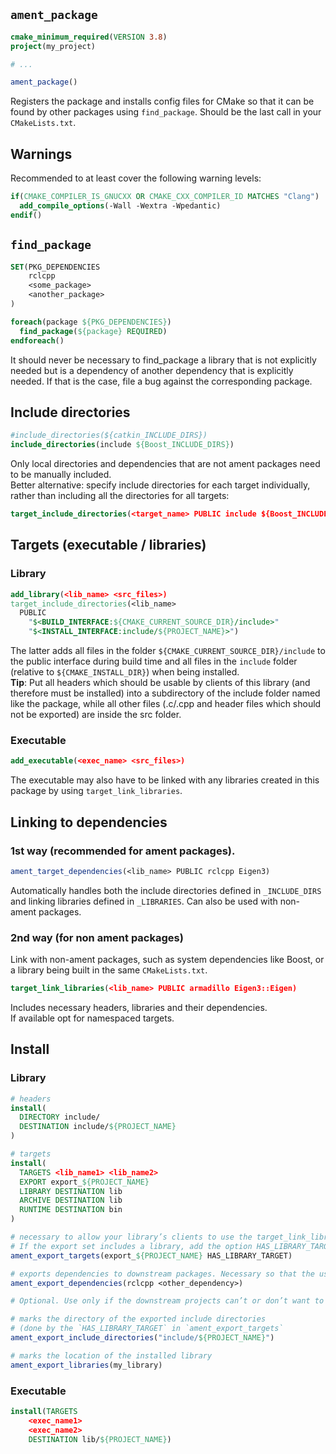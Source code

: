 

## `ament_package`
```cmake
cmake_minimum_required(VERSION 3.8)
project(my_project)

# ...

ament_package()
```
Registers the package and installs config files for CMake so that it can be found by other packages using `find_package`. Should be the last call in your `CMakeLists.txt`.

## Warnings
Recommended to at least cover the following warning levels:
```cmake
if(CMAKE_COMPILER_IS_GNUCXX OR CMAKE_CXX_COMPILER_ID MATCHES "Clang")
  add_compile_options(-Wall -Wextra -Wpedantic)
endif()
```

## `find_package`
```cmake
SET(PKG_DEPENDENCIES
    rclcpp
    <some_package>
    <another_package>
)

foreach(package ${PKG_DEPENDENCIES})
  find_package(${package} REQUIRED)
endforeach()
```

It should never be necessary to find_package a library that is not explicitly needed but is a dependency of another dependency that is explicitly needed. If that is the case, file a bug against the corresponding package.


## Include directories
```cmake
#include_directories(${catkin_INCLUDE_DIRS})
include_directories(include ${Boost_INCLUDE_DIRS})
```
Only local directories and dependencies that are not ament packages need to be manually included. \
Better alternative: specify include directories for each target individually, rather than including all the directories for all targets:
```cmake
target_include_directories(<target_name> PUBLIC include ${Boost_INCLUDE_DIRS})
```

## Targets (executable / libraries)

### Library
```cmake
add_library(<lib_name> <src_files>)
target_include_directories(<lib_name>
  PUBLIC
    "$<BUILD_INTERFACE:${CMAKE_CURRENT_SOURCE_DIR}/include>"
    "$<INSTALL_INTERFACE:include/${PROJECT_NAME}>")
```
The latter adds all files in the folder `${CMAKE_CURRENT_SOURCE_DIR}/include` to the public interface during build time and all files in the `include` folder (relative to `${CMAKE_INSTALL_DIR}`) when being installed. \
**Tip**: Put all headers which should be usable by clients of this library (and therefore must be installed) into a subdirectory of the include folder named like the package, while all other files (.c/.cpp and header files which should not be exported) are inside the src folder.

### Executable
```cmake
add_executable(<exec_name> <src_files>)
```
The executable may also have to be linked with any libraries created in this package by using `target_link_libraries`.

## Linking to dependencies
### 1st way (recommended for ament packages).
```cmake
ament_target_dependencies(<lib_name> PUBLIC rclcpp Eigen3)
```
Automatically handles both the include directories defined in `_INCLUDE_DIRS` and linking libraries defined in `_LIBRARIES`. Can also be used with non-ament packages.

### 2nd way (for non ament packages)
Link with non-ament packages, such as system dependencies like Boost, or a library being built in the same `CMakeLists.txt`.
```cmake
target_link_libraries(<lib_name> PUBLIC armadillo Eigen3::Eigen)
```
Includes necessary headers, libraries and their dependencies. \
If available opt for namespaced targets.


## Install

### Library

```cmake
# headers
install(
  DIRECTORY include/
  DESTINATION include/${PROJECT_NAME}
)

# targets
install(
  TARGETS <lib_name1> <lib_name2>
  EXPORT export_${PROJECT_NAME}
  LIBRARY DESTINATION lib
  ARCHIVE DESTINATION lib
  RUNTIME DESTINATION bin
)

# necessary to allow your library’s clients to use the target_link_libraries(client PRIVATE my_library::my_library) syntax
# If the export set includes a library, add the option HAS_LIBRARY_TARGET to ament_export_targets
ament_export_targets(export_${PROJECT_NAME} HAS_LIBRARY_TARGET)

# exports dependencies to downstream packages. Necessary so that the user of the library does not have to call find_package for those dependencies, too
ament_export_dependencies(rclcpp <other_dependency>)

# Optional. Use only if the downstream projects can’t or don’t want to use CMake target based dependencies

# marks the directory of the exported include directories
# (done by the `HAS_LIBRARY_TARGET` in `ament_export_targets`
ament_export_include_directories("include/${PROJECT_NAME}")

# marks the location of the installed library
ament_export_libraries(my_library)
```

### Executable

```cmake
install(TARGETS
    <exec_name1>
    <exec_name2>
    DESTINATION lib/${PROJECT_NAME})
```